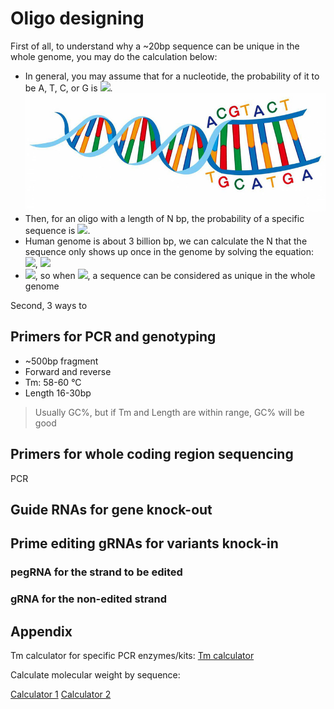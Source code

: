 # Oligo designing

First of all, to understand why a ~20bp sequence can be unique in the whole genome, you may do the calculation below:  

- In general, you may assume that for a nucleotide, the probability of it to be A, T, C, or G is <img src="https://render.githubusercontent.com/render/math?math=\frac{1}{4}">.
![](fig/oligo-1.png)
- Then, for an oligo with a length of N bp, the probability of a specific sequence is <img src="https://render.githubusercontent.com/render/math?math=\frac{1}{4} ^{N}">.
- Human genome is about 3 billion bp, we can calculate the N that the sequence only shows up once in the genome by solving the equation: <img src="https://render.githubusercontent.com/render/math?math=f(N)=3\times10^{9} \times \frac{1}{4} ^{N}">, <img src="https://render.githubusercontent.com/render/math?math=f(N)\leq 1">
- <img src="https://render.githubusercontent.com/render/math?math=N\geq 15.74">, so when <img src="https://render.githubusercontent.com/render/math?math=N \geq 16">, a sequence can be considered as unique in the whole genome

Second, 3 ways to 

## Primers for PCR and genotyping
- ~500bp fragment
- Forward and reverse
- Tm: 58-60 °C
- Length 16-30bp

> Usually GC%, but if Tm and Length are within range, GC% will be good

## Primers for whole coding region sequencing
PCR


## Guide RNAs for gene knock-out



## Prime editing gRNAs for variants knock-in

### pegRNA for the strand to be edited

### gRNA for the non-edited strand 


## Appendix

Tm calculator for specific PCR enzymes/kits:
[Tm calculator](http://tmcalculator.neb.com/)

Calculate molecular weight by sequence:

[Calculator 1](http://molbiol.edu.ru/eng/scripts/01_07.html)
[Calculator 2](https://www.bioinformatics.org/sms2/dna_mw.html)
